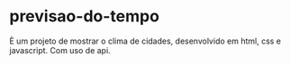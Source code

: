 # previsao-do-tempo
È um projeto de mostrar o clima de cidades, desenvolvido em html, css e javascript. Com uso de api.
